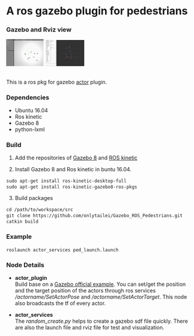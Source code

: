 # A ros gazebo plugin for pedestrians

### Gazebo and Rviz view
<img src="./gazebo_view.png" alt="Drawing" style="width: 100px;"/>
<img src="./rviz_view.png" alt="Drawing" style="width: 105px;"/>

<br>
<br/>

This is a ros pkg for gazebo [actor](http://gazebosim.org/tutorials?tut=actor&cat=build_robot) plugin.

### Dependencies
* Ubuntu 16.04
* Ros kinetic
* Gazebo 8
* python-lxml

### Build

1. Add the repositories of [Gazebo 8](http://gazebosim.org/tutorials?tut=install_ubuntu) and [ROS kinetic](http://wiki.ros.org/indigo/Installation/Ubuntu)    

2. Install Gazebo 8 and Ros kinetic in buntu 16.04.
```
sudo apt-get install ros-kinetic-desktop-full
sudo apt-get install ros-kinetic-gazebo8-ros-pkgs
```

3. Build packages
```
cd /path/to/workspace/src
git clone https://github.com/onlytailei/Gazebo_ROS_Pedestrians.git
catkin build
```

### Example
```
roslaunch actor_services ped_launch.launch
```

### Node Details
- **actor_plugin**    
  Build base on a [Gazebo official example](http://gazebosim.org/tutorials?cat=guided_i&tut=guided_i6). You can set/get the position and the target position of the actors through ros services */actorname/SetActorPose* and */actorname/SetActorTarget*. This node also broadcasts the tf of every actor.

- **actor_services**    
  The *random_create.py* helps to create a gazebo sdf file quickly. There are also the launch file and rviz file for test and visualization.

